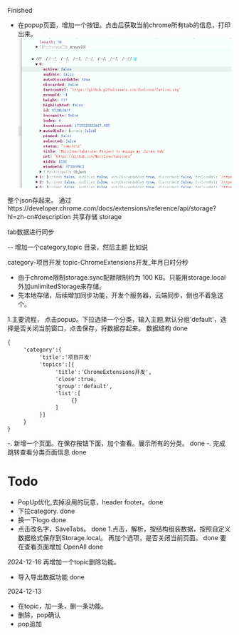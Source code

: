 Finished
- 在popup页面，增加一个按钮。点击后获取当前chrome所有tab的信息，打印出来。
![picture 0](images/2feae5430d2e317978ed58e0937da4f46c0d035fafdaad4dfa316c818a373f69.png)  

整个json存起来。
通过https://developer.chrome.com/docs/extensions/reference/api/storage?hl=zh-cn#description 共享存储
storage

tab数据进行同步

--
增加一个category,topic
目录，然后主题
比如说

category-项目开发
     topic-ChromeExtensions开发_年月日时分秒


- 由于chrome限制storage.sync配额限制约为 100 KB。只能用storage.local外加unlimitedStorage来存储。
- 先本地存储，后续增加同步功能，开发个服务器，云端同步，倒也不着急这个。

1.主要流程， 点击popup。下拉选择一个分类，输入主题,默认分组'default'，选择是否关闭当前窗口，点击保存，将数据存起来。
数据结构  done
```
{
     'category':{
          'title':'项目开发'
          'topics':[{
               'title':'ChromeExtensions开发',
               'close':true,
               'group':'default',
               'list':[
                    {}
               ]
          }]
     }
}
```
-. 新增一个页面。在保存按钮下面，加个查看。展示所有的分类。 done
-. 完成跳转查看分类页面信息                             done

# Todo
- PopUp优化,去掉没用的玩意，header footer。done
- 下拉category.       done
- 换一下logo        done
- 点击改名字，SaveTabs。 done
    1.点击，解析，按结构组装数据，按照自定义数据格式保存到Storage.local。
    再加个选项，是否关闭当前页面。 done
要在查看页面增加 OpenAll done

2024-12-16
再增加一个topic删除功能。
- 导入导出数据功能 done

2024-12-13
- 在topic，加一条，删一条功能。
- 删除，pop确认
- pop追加